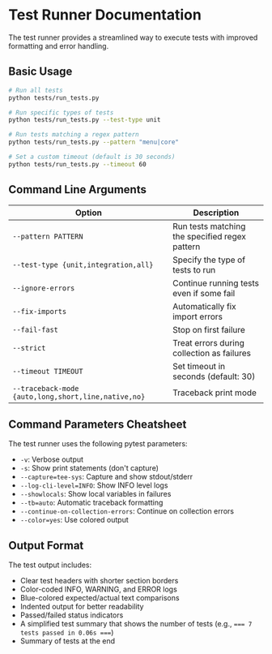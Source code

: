 # Test Runner Documentation

The test runner provides a streamlined way to execute tests with improved formatting and error handling.

## Basic Usage

```bash
# Run all tests
python tests/run_tests.py

# Run specific types of tests
python tests/run_tests.py --test-type unit

# Run tests matching a regex pattern
python tests/run_tests.py --pattern "menu|core"

# Set a custom timeout (default is 30 seconds)
python tests/run_tests.py --timeout 60
```

## Command Line Arguments

| Option | Description |
|--------|-------------|
| `--pattern PATTERN` | Run tests matching the specified regex pattern |
| `--test-type {unit,integration,all}` | Specify the type of tests to run |
| `--ignore-errors` | Continue running tests even if some fail |
| `--fix-imports` | Automatically fix import errors |
| `--fail-fast` | Stop on first failure |
| `--strict` | Treat errors during collection as failures |
| `--timeout TIMEOUT` | Set timeout in seconds (default: 30) |
| `--traceback-mode {auto,long,short,line,native,no}` | Traceback print mode |

## Command Parameters Cheatsheet

The test runner uses the following pytest parameters:

- `-v`: Verbose output
- `-s`: Show print statements (don't capture)
- `--capture=tee-sys`: Capture and show stdout/stderr
- `--log-cli-level=INFO`: Show INFO level logs
- `--showlocals`: Show local variables in failures
- `--tb=auto`: Automatic traceback formatting
- `--continue-on-collection-errors`: Continue on collection errors
- `--color=yes`: Use colored output

## Output Format

The test output includes:
- Clear test headers with shorter section borders
- Color-coded INFO, WARNING, and ERROR logs
- Blue-colored expected/actual text comparisons 
- Indented output for better readability
- Passed/failed status indicators
- A simplified test summary that shows the number of tests (e.g., `=== 7 tests passed in 0.06s ===`)
- Summary of tests at the end 